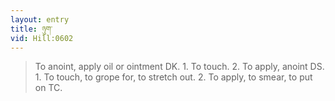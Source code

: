 ```yaml
---
layout: entry
title: ཉུག་
vid: Hill:0602
---
```

> To anoint, apply oil or ointment DK. 1. To touch. 2. To apply, anoint DS. 1. To touch, to grope for, to stretch out. 2. To apply, to smear, to put on TC.
